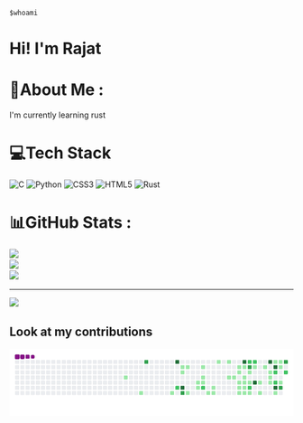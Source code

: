 `$whoami` 
# Hi! I'm Rajat

# 💫About Me :
I'm currently learning rust

# 💻Tech Stack
![C](https://img.shields.io/badge/c-%2300599C.svg?style=for-the-badge&logo=c&logoColor=white) ![Python](https://img.shields.io/badge/python-3670A0?style=for-the-badge&logo=python&logoColor=ffdd54) ![CSS3](https://img.shields.io/badge/css3-%231572B6.svg?style=for-the-badge&logo=css3&logoColor=white) ![HTML5](https://img.shields.io/badge/html5-%23E34F26.svg?style=for-the-badge&logo=html5&logoColor=white) ![Rust](https://img.shields.io/badge/rust-%23000000.svg?style=for-the-badge&logo=rust&logoColor=white)
# 📊GitHub Stats :
![](https://github-readme-stats.vercel.app/api?username=ceaser008&theme=tokyonight&hide_border=true&include_all_commits=true&count_private=true)<br/>
![](https://github-readme-streak-stats.herokuapp.com/?user=ceaser008&theme=tokyonight&hide_border=true)<br/>
![](https://github-readme-stats.vercel.app/api/top-langs/?username=ceaser008&theme=tokyonight&hide_border=true&include_all_commits=true&count_private=true&layout=compact)

---
[![](https://visitcount.itsvg.in/api?id=ceaser008&icon=0&color=0)](https://visitcount.itsvg.in)


## Look at my contributions
![snake animation](https://github.com/ceaser008/ceaser008/blob/output/github-contribution-grid-snake.gif)
